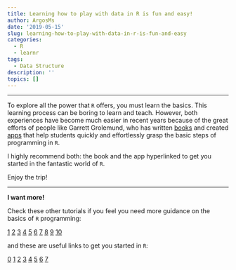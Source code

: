 ```yaml
---
title: Learning how to play with data in R is fun and easy!
author: ArgosMs
date: '2019-05-15'
slug: learning-how-to-play-with-data-in-r-is-fun-and-easy
categories:
  - R
  - learnr
tags:
  - Data Structure
description: ''
topics: []
---
```


***

To explore all the power that `R` offers, you must learn the basics. This learning process can be boring to learn and teach. However, both experiences have become much easier in recent years because of the great efforts of people like Garrett Grolemund, who has written [books](https://rstudio-education.github.io/hopr/) and created [apps](https://tutorials.shinyapps.io/04-Programming-Basics/#section-welcome) that help students quickly and effortlessly grasp the basic steps of programming in `R`. 

I highly recommend both: the book and the app hyperlinked to get you started in the fantastic world of `R`.

Enjoy the trip!

***

**I want more!**

Check these other tutorials if you feel you need more guidance on the basics of `R` programming:

[1](https://rstudio.github.io/learnr/#getting_started)
[2](https://intellipaat.com/tutorial/r-programming/data-structures-r-programming/)
[3](https://swcarpentry.github.io/r-novice-inflammation/13-supp-data-structures/)
[4](https://www.datacamp.com/community/tutorials/r-formula-tutorial)
[5](https://www.datacamp.com/community/tutorials/15-easy-solutions-data-frame-problems-r)
[6](https://acadgild.com/blog/introduction-to-data-structures-in-r)
[7](https://www.statmethods.net/input/datatypes.html)
[8](https://www.datamentor.io/r-programming/vector/)
[9](https://www.tutorialspoint.com/r/r_data_types.htm)
[10](http://adv-r.had.co.nz/Data-structures.html)

and these are useful links to get you started in `R`:

[0](http://biometry.github.io/APES/R/R10-gettingStarted.html)
[1](https://www.r-exercises.com/start-here-to-learn-r/)
[2](https://www.guru99.com/r-tutorial.html)
[3](https://learningstatisticswithr-bookdown.netlify.com/)
[4](https://www.analyticsvidhya.com/learning-paths-data-science-business-analytics-business-intelligence-big-data/learning-path-r-data-science/)
[5](https://www.statmethods.net/r-tutorial/index.html)
[6](https://data-flair.training/blogs/data-manipulation-in-r/)
[7](http://milton-the-cat.rocks/home/adventr.html)